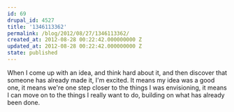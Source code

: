 ```yaml
---
id: 69
drupal_id: 4527
title: '1346113362'
permalink: /blog/2012/08/27/1346113362/
created_at: 2012-08-28 00:22:42.000000000 Z
updated_at: 2012-08-28 00:22:42.000000000 Z
state: published
---
```

When I come up with an idea, and think hard about it, and then discover that someone has already made it, I'm excited. It means my idea was a good one, it means we're one step closer to the things I was envisioning, it means I can move on to the things I really want to do, building on what has already been done.
